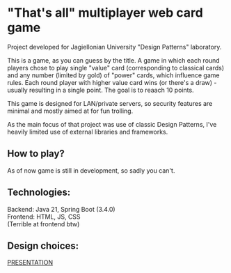 # "That's all" multiplayer web card game
Project developed for Jagiellonian University "Design Patterns" laboratory.

This is a game, as you can guess by the title. 
A game in which each round players chose to play single "value" card (corresponding to classical cards) and any number (limited by gold) of "power" cards, which influence game rules. Each round player with higher value card wins (or there's a draw) - usually resulting in a single point. The goal is to reaach 10 points.



This game is designed for LAN/private servers, so security features are minimal and mostly aimed at for fun trolling. 

As the main focus of that project was use of classic Design Patterns, I've heavily limited use of external libraries and frameworks.

## How to play?
As of now game is still in development, so sadly you can't.

## Technologies:
Backend: Java 21, Spring Boot (3.4.0)\
Frontend: HTML, JS, CSS\
(Terrible at frontend btw)

## Design choices:
[PRESENTATION](raports/PRESENTATION.md)
